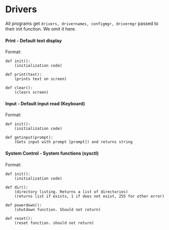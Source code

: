 # Drivers
All programs get `drivers, drivernames, configmgr, drivermgr` passed to their init function. We omit it here.
#### Print - Default text display
Format:
```
def init():
    (initialization code)

def print(text):
    (prints text on screen)

def clear():
    (clears screen)
```

#### Input - Default input read (Keyboard)
Format:
```
def init():
    (initialization code)

def getinput(prompt):
    (Gets input with prompt [prompt]) and returns string
```
#### System Control - System functions (sysctl)
Format:
```
def init():
    (initialization code)

def dir():
    (directory listing. Returns a list of directories)
    (returns list if exists, 1 if does not exist, 255 for other error)

def powerdown():
    (shutdown function. Should not return)

def reset():
    (reset function. should not return)
```